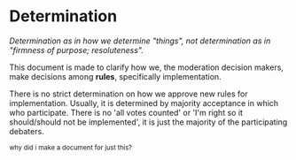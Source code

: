 # Determination
*Determination as in how we determine "things", not determination as in "firmness of purpose; resoluteness".*

This document is made to clarify how we, the moderation decision makers, make decisions among **rules**, specifically implementation.

There is no strict determination on how we approve new rules for implementation.
Usually, it is determined by majority acceptance in which who participate. There is no 'all votes counted' or 'I'm right so it should/should not be implemented', it is just the majority of the participating debaters.

<sub>why did i make a document for just this?</sub>
